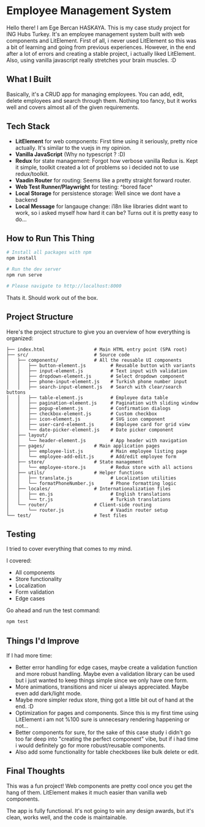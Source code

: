 # Employee Management System

Hello there! I am Ege Bercan HASKAYA. This is my case study project for ING Hubs Turkey. It's an employee management system built with web components and LitElement. First of all, i never used LitElement so this was a bit of learning and going from previous experiences. However, in the end after a lot of errors and creating a stable project, i actually liked LitElement. Also, using vanilla javascript really stretches your brain muscles. :D

## What I Built

Basically, it's a CRUD app for managing employees. You can add, edit, delete employees and search through them. Nothing too fancy, but it works well and covers almost all of the given requirements.

## Tech Stack

- **LitElement** for web components: First time using it seriously, pretty nice actually. It's similar to the vuejs in my opinion.
- **Vanilla JavaScript** (Why no typescript ? :D)
- **Redux** for state management: Forgot how verbose vanilla Redux is. Kept it simple, toolkit created a lot of problems so i decided not to use redux/toolkit.
- **Vaadin Router** for routing: Seems like a pretty straight forward router.
- **Web Test Runner/Playwright** for testing: ^bored face^
- **Local Storage** for persistence storage: Well since we dont have a backend
- **Local Message** for langauge change: i18n like libraries didnt want to work, so i asked myself how hard it can be? Turns out it is pretty easy to do...

## How to Run This Thing

```bash
# Install all packages with npm
npm install

# Run the dev server
npm run serve

# Please navigate to http://localhost:8000
```

Thats it. Should work out of the box.

## Project Structure

Here's the project structure to give you an overview of how everything is organized:

```
├── index.html                  # Main HTML entry point (SPA root)
├── src/                        # Source code
│   ├── components/             # All the reusable UI components
│   │   ├── button-element.js         # Reusable button with variants
│   │   ├── input-element.js          # Text input with validation
│   │   ├── dropdown-element.js       # Select dropdown component
│   │   ├── phone-input-element.js    # Turkish phone number input
│   │   ├── search-input-element.js   # Search with clear/search buttons
│   │   ├── table-element.js          # Employee data table
│   │   ├── pagination-element.js     # Pagination with sliding window
│   │   ├── popup-element.js          # Confirmation dialogs
│   │   ├── checkbox-element.js       # Custom checkbox
│   │   ├── icon-element.js           # SVG icon component
│   │   ├── user-card-element.js      # Employee card for grid view
│   │   └── date-picker-element.js    # Date picker component
│   ├── layout/
│   │   └── header-element.js         # App header with navigation
│   ├── pages/                  # Main application pages
│   │   ├── employee-list.js          # Main employee listing page
│   │   └── employee-add-edit.js      # Add/edit employee form
│   ├── store/                  # State management
│   │   └── employee-store.js         # Redux store with all actions
│   ├── utils/                  # Helper functions
│   │   ├── translate.js              # Localization utilities
│   │   └── formatPhoneNumber.js      # Phone formatting logic
│   ├── locales/                # Internationalization files
│   │   ├── en.js                     # English translations
│   │   └── tr.js                     # Turkish translations
│   └── router/                 # Client-side routing
│       └── router.js                 # Vaadin router setup
└── test/                       # Test files
```

## Testing

I tried to cover everything that comes to my mind.

I covered:

- All components
- Store functionality
- Localization
- Form validation
- Edge cases

Go ahead and run the test command:

```bash
npm test
```

## Things I'd Improve

If I had more time:

- Better error handling for edge cases, maybe create a validation function and more robust handling. Maybe even a validation library can be used but i just wanted to keep things simple since we only have one form.
- More animations, transitions and nicer ui always appreciated. Maybe even add dark/light mode.
- Maybe more simpler redux store, thing got a little bit out of hand at the end. :D
- Optimization for pages and components. Since this is my first time using LitElement i am not %100 sure is unnecesary rendering happening or not...
- Better components for sure, for the sake of this case study i didn't go too far deep into "creating the perfect component" vibe, but if i had time i would definitely go for more robust/reusable components.
- Also add some functionality for table checkboxes like bulk delete or edit.

## Final Thoughts

This was a fun project! Web components are pretty cool once you get the hang of them. LitElement makes it much easier than vanilla web components.

The app is fully functional. It's not going to win any design awards, but it's clean, works well, and the code is maintainable.
